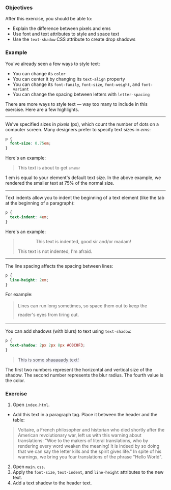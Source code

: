 ### Objectives

After this exercise, you should be able to:

- Explain the difference between pixels and ems
- Use font and text attributes to style and space text
- Use the `text-shadow` CSS attribute to create drop shadows

### Example

You've already seen a few ways to style text:

- You can change its `color`
- You can center it by changing its `text-align` property
- You can change its `font-family`, `font-size`, `font-weight`, and `font-variant`
- You can change the spacing between letters with `letter-spacing`

There are more ways to style text — way too many to include in this exercise. Here are a few highlights.

----

We've specified sizes in *pixels* (px), which count the number of dots on a computer screen. Many designers prefer to specify text sizes in *ems*:

```css
p {
  font-size: 0.75em;
}
```

Here's an example:

> <p>This text is about to get <span style="font-size: 0.75em">smaller</span></p>

1 em is equal to your element's default text size. In the above example, we rendered the smaller text at 75% of the normal size.

----

Text indents allow you to indent the beginning of a text element (like the tab at the beginning of a paragraph):

```css
p {
  text-indent: 4em;
}
```

Here's an example:

> <p style="text-indent: 4em">This text is indented, good sir and/or madam!</p>
> <p>This text is not indented, I'm afraid.</p>

----

The line spacing affects the spacing between lines:

```css
p {
  line-height: 2em;
}
```

For example:

> <p style="line-height: 2em">Lines can run long sometimes, so space them out to keep the reader's eyes from tiring out.</p>

----

You can add shadows (with blurs) to text using `text-shadow`:

```css
p {
  text-shadow: 2px 2px 8px #C0C0F3;
}
```

> <p style="text-shadow: 2px 2px 8px #C0C0F3">This is some shaaaaady text!</p>

The first two numbers represent the horizontal and vertical size of the shadow. The second number represents the blur radius. The fourth value is the color.

### Exercise

1. Open `index.html`.
- Add this text in a paragraph tag. Place it between the header and the table:

> Voltaire, a French philosopher and historian who died shortly after the American revolutionary war, left us with this warning about translations: "Woe to the makers of literal translations, who by rendering every word weaken the meaning! It is indeed by so doing that we can say the letter kills and the spirit gives life." In spite of his warnings, we bring you four translations of the phrase "Hello World".

2. Open `main.css`.
3. Apply the `font-size`, `text-indent`, and `line-height` attributes to the new text.
4. Add a text shadow to the header text.
